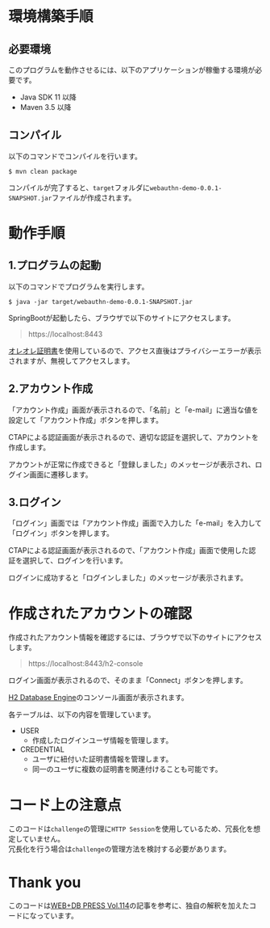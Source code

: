 # 環境構築手順
## 必要環境
このプログラムを動作させるには、以下のアプリケーションが稼働する環境が必要です。

* Java SDK 11 以降
* Maven 3.5 以降

## コンパイル
以下のコマンドでコンパイルを行います。

```
$ mvn clean package
```

コンパイルが完了すると、`target`フォルダに`webauthn-demo-0.0.1-SNAPSHOT.jar`ファイルが作成されます。

# 動作手順
## 1.プログラムの起動
以下のコマンドでプログラムを実行します。

```
$ java -jar target/webauthn-demo-0.0.1-SNAPSHOT.jar
```

SpringBootが起動したら、ブラウザで以下のサイトにアクセスします。
> https://localhost:8443

[オレオレ証明書](https://ja.wikipedia.org/wiki/%E8%87%AA%E5%B7%B1%E7%BD%B2%E5%90%8D%E8%A8%BC%E6%98%8E%E6%9B%B8)を使用しているので、アクセス直後はプライバシーエラーが表示されますが、無視してアクセスします。

## 2.アカウント作成
「アカウント作成」画面が表示されるので、「名前」と「e-mail」に適当な値を設定して「アカウント作成」ボタンを押します。

CTAPによる認証画面が表示されるので、適切な認証を選択して、アカウントを作成します。

アカウントが正常に作成できると「登録しました」のメッセージが表示され、ログイン画面に遷移します。

## 3.ログイン
「ログイン」画面では「アカウント作成」画面で入力した「e-mail」を入力して「ログイン」ボタンを押します。

CTAPによる認証画面が表示されるので、「アカウント作成」画面で使用した認証を選択して、ログインを行います。

ログインに成功すると「ログインしました」のメッセージが表示されます。

# 作成されたアカウントの確認
作成されたアカウント情報を確認するには、ブラウザで以下のサイトにアクセスします。
> https://localhost:8443/h2-console

ログイン画面が表示されるので、そのまま「Connect」ボタンを押します。

[H2 Database Engine](https://www.h2database.com/html/main.html)のコンソール画面が表示されます。

各テーブルは、以下の内容を管理しています。
* USER
  * 作成したログインユーザ情報を管理します。
* CREDENTIAL
  * ユーザに紐付いた証明書情報を管理します。
  * 同一のユーザに複数の証明書を関連付けることも可能です。

# コード上の注意点
このコードは`challenge`の管理に`HTTP Session`を使用しているため、冗長化を想定していません。  
冗長化を行う場合は`challenge`の管理方法を検討する必要があります。

# Thank you
このコードは[WEB+DB PRESS Vol.114](https://gihyo.jp/magazine/wdpress/archive/2020/vol114)の記事を参考に、独自の解釈を加えたコードになっています。
